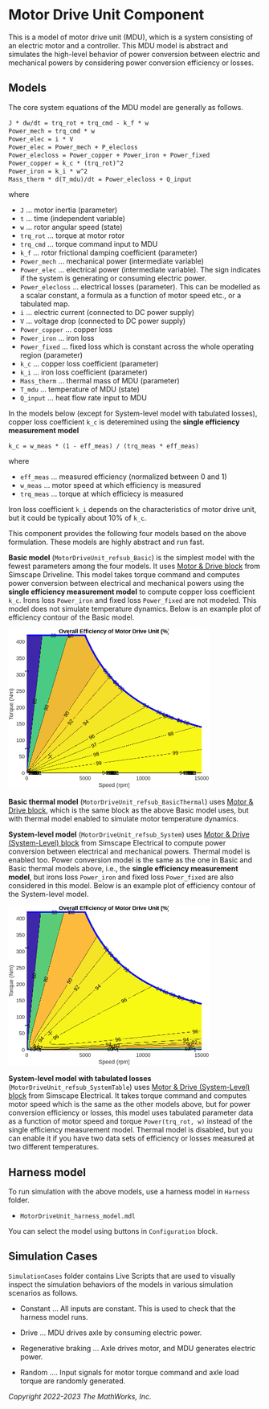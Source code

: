 # Motor Drive Unit Component

This is a model of motor drive unit (MDU),
which is a system consisting of an electric motor and a controller.
This MDU model is abstract
and simulates the high-level behavior of power conversion
between electric and mechanical powers
by considering power conversion efficiency or losses.

## Models

The core system equations of the MDU model are
generally as follows.

```text
J * dw/dt = trq_rot + trq_cmd - k_f * w
Power_mech = trq_cmd * w
Power_elec = i * V
Power_elec = Power_mech + P_elecloss
Power_elecloss = Power_copper + Power_iron + Power_fixed
Power_copper = k_c * (trq_rot)^2
Power_iron = k_i * w^2
Mass_therm * d(T_mdu)/dt = Power_elecloss + Q_input
```

where

- `J` ... motor inertia (parameter)
- `t` ... time (independent variable)
- `w` ... rotor angular speed (state)
- `trq_rot` ... torque at motor rotor
- `trq_cmd` ... torque command input to MDU
- `k_f` ... rotor frictional damping coefficient (parameter)
- `Power_mech` ... mechanical power (intermediate variable)
- `Power_elec` ... electrical power (intermediate variable).
  The sign indicates if the system is
  generating or consuming electric power.
- `Power_elecloss` ... electrical losses (parameter).
  This  can be modelled as a scalar constant,
  a formula as a function of motor speed etc.,
  or a tabulated map.
- `i` ... electric current (connected to DC power supply)
- `V` ... voltage drop (connected to DC power supply)
- `Power_copper` ... copper loss
- `Power_iron` ... iron loss
- `Power_fixed` ... fixed loss which is constant
  across the whole operating region (parameter)
- `k_c` ... copper loss coefficient (parameter)
- `k_i` ... iron loss coefficient (parameter)
- `Mass_therm` ... thermal mass of MDU (parameter)
- `T_mdu` ... temperature of MDU (state)
- `Q_input` ... heat flow rate input to MDU

In the models below (except for System-level model with
tabulated losses),
copper loss coefficient `k_c` is deteremined using
the **single efficiency measurement model**

```text
k_c = w_meas * (1 - eff_meas) / (trq_meas * eff_meas)
```

where

- `eff_meas` ... measured efficiency (normalized between 0 and 1)
- `w_meas` ... motor speed at which efficiency is measured
- `trq_meas` ... torque at which efficiecy is measured

Iron loss coefficient `k_i` depends on
the characteristics of motor drive unit,
but it could be typically about 10% of `k_c`.

This component provides the following four models
based on the above formulation.
These models are highly abstract and run fast.

**Basic model** (`MotorDriveUnit_refsub_Basic`)
is the simplest model with the fewest parameters
among the four models.
It uses [Motor & Drive block][url-motordrive-driveline]
from Simscape Driveline.
This model takes torque command and computes
power conversion between electrical and mechanical powers
using the **single efficiency measurement model**
to compute copper loss coefficient `k_c`.
Irons loss `Power_iron` and fixed loss `Power_fixed` are not modeled.
This model does not simulate temperature dynamics.
Below is an example plot of efficiency contour of the Basic model.

<img src="Utility/Images/MotorDriveUnit_refsub_Basic_efficiency.png"
 alt="Efficiency contour plot of the basic model of motor drive unit"
 width="400">

[url-motordrive-driveline]: https://www.mathworks.com/help/sdl/ref/motordrive.html

**Basic thermal model** (`MotorDriveUnit_refsub_BasicThermal`)
uses [Motor & Drive block][url-motordrive-driveline],
which is the same block as the above Basic model uses,
but with thermal model enabled
to simulate motor temperature dynamics.

**System-level model** (`MotorDriveUnit_refsub_System`)
uses [Motor & Drive (System-Level) block][url-motordrive-elec]
from Simscape Electrical
to compute power conversion between electrical and mechanical powers.
Thermal model is enabled too.
Power conversion model is the same as the one
in Basic and Basic thermal models above, i.e.,
the **single efficiency measurement model**,
but irons loss `Power_iron` and fixed loss `Power_fixed` are
also considered in this model.
Below is an example plot of efficiency contour of the System-level model.

<img src="Utility/Images/MotorDriveUnit_refsub_System_efficiency.png"
 alt="Efficiency contour plot of the basic model of motor drive unit"
 width="400">

**System-level model with tabulated losses**
(`MotorDriveUnit_refsub_SystemTable`) uses
[Motor & Drive (System-Level) block][url-motordrive-elec]
from Simscape Electrical.
It takes torque command and computes motor speed
which is the same as the other models above,
but for power conversion efficiency or losses,
this model uses tabulated parameter data
as a function of motor speed and torque `Power(trq_rot, w)`
instead of the single efficiency measurement model.
Thermal model is disabled, but you can enable it
if you have two data sets of efficiency or losses
measured at two different temperatures.

[url-motordrive-driveline]: https://www.mathworks.com/help/sdl/ref/motordrive.html
[url-motordrive-elec]: https://www.mathworks.com/help/sps/ref/motordrivesystemlevel.html

## Harness model

To run simulation with the above models,
use a harness model in `Harness` folder.

- `MotorDriveUnit_harness_model.mdl`

You can select the model using buttons
in `Configuration` block.

## Simulation Cases

`SimulationCases` folder contains Live Scripts
that are used to visually inspect the simulation behaviors
of the models in various simulation scenarios as follows.

- Constant ...
  All inputs are constant.
  This is used to check that the harness model runs.

- Drive ...
  MDU drives axle by consuming electric power.

- Regenerative braking ...
  Axle drives motor, and MDU generates electric power.

- Random ....
  Input signals for motor torque command and axle load torque
  are randomly generated.

_Copyright 2022-2023 The MathWorks, Inc._
